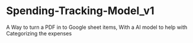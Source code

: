# Spending-Tracking-Model_v1
A Way to turn a PDF in to Google sheet items, With a AI model to help with Categorizing the expenses
